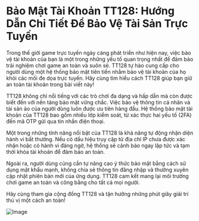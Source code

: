 # Bảo Mật Tài Khoản TT128: Hướng Dẫn Chi Tiết Để Bảo Vệ Tài Sản Trực Tuyến

Trong thế giới game trực tuyến ngày càng phát triển như hiện nay, việc bảo vệ tài khoản của bạn là một trong những yếu tố quan trọng nhất để đảm bảo trải nghiệm chơi game an toàn và suôn sẻ. TT128 tự hào cung cấp cho người dùng một hệ thống bảo mật tiên tiến nhằm bảo vệ tài khoản của họ khỏi các mối đe dọa trực tuyến. Hãy cùng tìm hiểu cách TT128 giúp bạn giữ an toàn tài khoản trong bài viết này!

TT128 không chỉ nổi tiếng với các trò chơi đa dạng và hấp dẫn mà còn được biết đến với nền tảng bảo mật vững chắc. Việc bảo vệ thông tin cá nhân và tài sản ảo của người dùng luôn được ưu tiên hàng đầu. Hệ thống bảo mật tài khoản của TT128 bao gồm nhiều lớp kiểm soát, từ xác thực hai yếu tố (2FA) đến mã OTP gửi qua tin nhắn điện thoại.

Một trong những tính năng nổi bật của TT128 là khả năng tự động nhận diện hành vi bất thường. Nếu có dấu hiệu truy cập từ địa chỉ IP chưa được xác nhận hoặc có hành vi đáng ngờ, hệ thống sẽ cảnh báo ngay lập tức và tạm thời khóa tài khoản để đảm bảo an toàn.

Ngoài ra, người dùng cũng cần tự nâng cao ý thức bảo mật bằng cách sử dụng mật khẩu mạnh, không chia sẻ thông tin đăng nhập và thường xuyên cập nhật phiên bản mới của ứng dụng. TT128 cam kết mang lại môi trường chơi game an toàn và công bằng cho tất cả mọi người.

Hãy cùng tham gia cộng đồng TT128 và tận hưởng những phút giây giải trí thú vị một cách an toàn!  

![Image](https://github.com/user-attachments/assets/bd51ea9f-0666-407b-a7a7-98ead6de688c)